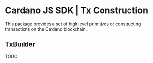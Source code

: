 # Cardano JS SDK | Tx Construction

This package provides a set of high level primitives or constructing transactions on the Cardano blockchain.

## TxBuilder

TODO

